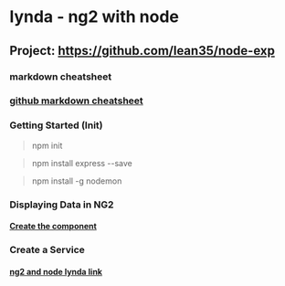 # lynda - ng2 with node
## Project: https://github.com/lean35/node-exp
### markdown cheatsheet


### [github markdown cheatsheet](https://github.com/adam-p/markdown-here/wiki/Markdown-Cheatsheet)

### Getting Started (Init)

> npm init

> npm install express --save

> npm install -g nodemon


### Displaying Data in NG2
#### [Create the component](https://www.lynda.com/AngularJS-tutorials/Create-component/576588/615525-4.html?autoplay=true)


### Create a Service
#### [ng2 and node lynda link](https://www.lynda.com/AngularJS-tutorials/Create-service/576588/615481-4.html?autoplay=true)




      


